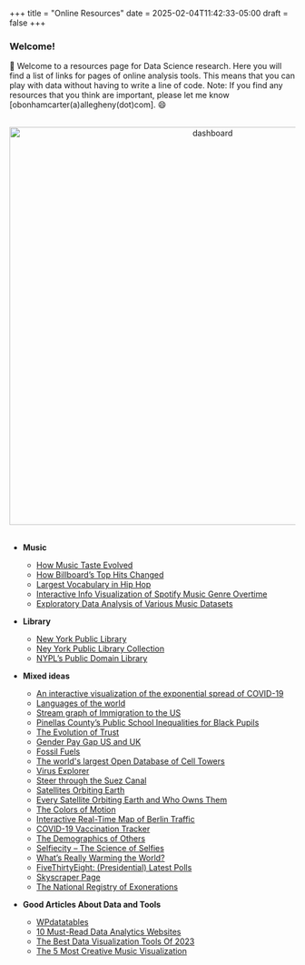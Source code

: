 +++
title = "Online Resources"
date = 2025-02-04T11:42:33-05:00
draft = false
+++

### Welcome!

:rocket: Welcome to a resources page for Data Science research. Here you will find a list of links for pages of online analysis tools. This means that you can play with data without having to write a line of code. Note: If you find any resources that you think are important, please let me know [obonhamcarter(a)allegheny(dot)com]. :smile:

<!-- add a line drop -->
<center>
&#x200B;
</center>

<center>
<img src="/images/outreach/plotting.png" alt="dashboard" style="width:700px;"/>
<!-- <img src="/images/outreach/fc1.jpg" alt="Futuristic Classrooms" width = "600" height = "600"/> -->
</center>


<!-- add a line drop -->
<center>
&#x200B;
</center>

* __Music__
  + [How Music Taste Evolved](https://pudding.cool/2017/03/music-history/)
  + [How Billboard’s Top Hits Changed](https://pudding.cool/projects/music-history/)
  + [Largest Vocabulary in Hip Hop](https://pudding.cool/projects/vocabulary/)
  + [Interactive Info Visualization of Spotify Music Genre Overtime](https://observablehq.com/@ca25d09366015836/csc-485-final-project-report)
  + [Exploratory Data Analysis of Various Music Datasets](https://observablehq.com/@uw-info474/exploratory-data-analysis-of-various-music-datasets)



* __Library__
  + [New York Public Library](https://www.nypl.org/research/collections/digital-collections/public-domain)
  + [Ney York Public Library Collection](https://digitalcollections.nypl.org/)
  + [NYPL’s Public Domain Library](http://publicdomain.nypl.org/pd-visualization/)

* __Mixed ideas__
  + [An interactive visualization of the exponential spread of COVID-19](https://91-divoc.com/pages/covid-visualization/)
  + [Languages of the world](http://www.puffpuffproject.com/languages.html)
  + [Stream graph of Immigration to the US](https://insightfulinteraction.com/immigration200years.html)
  + [Pinellas County’s Public School Inequalities for Black Pupils](https://projects.tampabay.com/projects/2015/investigations/pinellas-failure-factories/chart-failing-black-students/)
  + [The Evolution of Trust](https://ncase.me/trust/)
  + [Gender Pay Gap US and UK](https://informationisbeautiful.net/visualizations/gender-pay-gap/)
  + [Fossil Fuels](https://ourworldindata.org/co2-emissions)
  + [The world's largest Open Database of Cell Towers](https://opencellid.org/#zoom=12&lat=44.8177&lon=20.4568)
  + [Virus Explorer](https://www.biointeractive.org/classroom-resources/virus-explorer)
  + [Steer through the Suez Canal](https://edition.cnn.com/interactive/2021/03/cnnix-steership/)
  + [Satellites Orbiting Earth](https://qz.com/296941/interactive-graphic-every-active-satellite-orbiting-earth)  
  + [Every Satellite Orbiting Earth and Who Owns Them](https://dewesoft.com/daq/every-satellite-orbiting-earth-and-who-owns-them)
  + [The Colors of Motion](https://thecolorsofmotion.com/)
  + [Interactive Real-Time Map of Berlin Traffic](https://www.vbb.de/fahrinfo)
  + [COVID-19 Vaccination Tracker](https://ourworldindata.org/covid-vaccinations)
  + [The Demographics of Others](https://flowingdata.com/2018/01/23/the-demographics-of-others/)
  + [Selfiecity – The Science of Selfies](https://selfiecity.net/)
  + [What’s Really Warming the World?](https://www.bloomberg.com/graphics/2015-whats-warming-the-world/)
  + [FiveThirtyEight: (Presidential) Latest Polls](https://projects.fivethirtyeight.com/polls/)
  + [Skyscraper Page](https://skyscraperpage.com/diagrams/)
  + [The National Registry of Exonerations](https://exonerationregistry.org/Exonerations-in-the-United-States-Map#crimeState)

* __Good Articles About Data and Tools__
  + [WPdatatables](https://wpdatatables.com/interactive-data-visualization/)
  + [10 Must-Read Data Analytics Websites](https://www.anodot.com/blog/top-10-analytics-websites/)
  + [The Best Data Visualization Tools Of 2023](https://www.forbes.com/advisor/business/software/best-data-visualization-tools/)
  + [The 5 Most Creative Music Visualization](https://datalion.com/the-five-most-creative-music-visualizations/)
